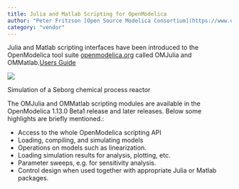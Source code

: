```yaml
---
title: Julia and Matlab Scripting for OpenModelica
author: "Peter Fritzson [Open Source Modelica Consortium](https://www.openmodelica.org/)"
category: "vendor"
---
```


Julia and Matlab scripting interfaces have been introduced to the OpenModelica tool suite [openmodelica.org](https://www.openmodelica.org/) 
called OMJulia and OMMatlab.[Users Guide](https://www.openmodelica.org/doc/OpenModelicaUsersGuide/latest/)

![](Seborg-Chemical1.jpg)

Simulation of a Seborg chemical process reactor
 
The OMJulia and OMMatlab scripting modules are available in the OpenModelica 1.13.0 Beta1 release and later releases. Below some highlights are briefly mentioned.:

- Access to the whole OpenModelica scripting API
- Loading, compiling, and simulating models
- Operations on models such as linearization.
- Loading simulation results for analysis, plotting, etc.
- Parameter sweeps, e.g. for sensitivity analysis.
- Control design when used together with appropriate Julia or Matlab packages.
